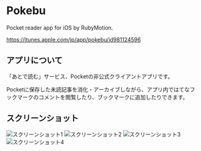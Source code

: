 Pokebu
=============

Pocket reader app for iOS by RubyMotion.

https://itunes.apple.com/jp/app/pokebu/id981124596

## アプリについて
「あとで読む」サービス、Pocketの非公式クライアントアプリです。

Pocketに保存した未読記事を消化・アーカイブしながら、アプリ内ではてなフックマークのコメントを閲覧したり、ブックマークに追加したりできます。

## スクリーンショット
![スクリーンショット1](https://dl-web.dropbox.com/s/mpffilv7obrglck/Pokebu_ss1_Fotor.jpg)
![スクリーンショット2](https://dl-web.dropbox.com/s/o5hbyon1wgekg15/Pokebu_ss2_Fotor.jpg)
![スクリーンショット3](https://dl-web.dropbox.com/s/zbvatphi2lprlzh/Pokebu_ss3_Fotor.jpg)
![スクリーンショット4](https://dl-web.dropbox.com/s/tgh9i7hju5vc9eb/Pokebu_ss4_Fotor.jpg)
